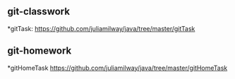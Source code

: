 ## git-classwork
*gitTask:
https://github.com/juliamilway/java/tree/master/gitTask

## git-homework
*gitHomeTask
https://github.com/juliamilway/java/tree/master/gitHomeTask